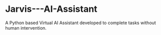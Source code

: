 # Jarvis---AI-Assistant

A Python based Virtual AI Assistant developed to complete tasks without human intervention.

